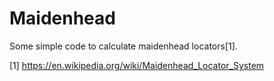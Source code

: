 Maidenhead
==========

Some simple code to calculate maidenhead locators[1].

[1] https://en.wikipedia.org/wiki/Maidenhead_Locator_System
